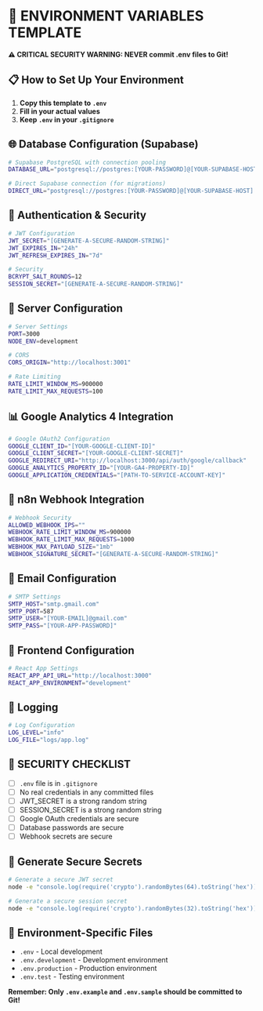 # 🔐 ENVIRONMENT VARIABLES TEMPLATE

**⚠️ CRITICAL SECURITY WARNING: NEVER commit .env files to Git!**

## 📋 How to Set Up Your Environment

1. **Copy this template to `.env`**
2. **Fill in your actual values**
3. **Keep `.env` in your `.gitignore`**

## 🌐 Database Configuration (Supabase)

```bash
# Supabase PostgreSQL with connection pooling
DATABASE_URL="postgresql://postgres:[YOUR-PASSWORD]@[YOUR-SUPABASE-HOST]:6543/postgres?pgbouncer=true"

# Direct Supabase connection (for migrations)
DIRECT_URL="postgresql://postgres:[YOUR-PASSWORD]@[YOUR-SUPABASE-HOST]:5432/postgres"
```

## 🔑 Authentication & Security

```bash
# JWT Configuration
JWT_SECRET="[GENERATE-A-SECURE-RANDOM-STRING]"
JWT_EXPIRES_IN="24h"
JWT_REFRESH_EXPIRES_IN="7d"

# Security
BCRYPT_SALT_ROUNDS=12
SESSION_SECRET="[GENERATE-A-SECURE-RANDOM-STRING]"
```

## 🚀 Server Configuration

```bash
# Server Settings
PORT=3000
NODE_ENV=development

# CORS
CORS_ORIGIN="http://localhost:3001"

# Rate Limiting
RATE_LIMIT_WINDOW_MS=900000
RATE_LIMIT_MAX_REQUESTS=100
```

## 📊 Google Analytics 4 Integration

```bash
# Google OAuth2 Configuration
GOOGLE_CLIENT_ID="[YOUR-GOOGLE-CLIENT-ID]"
GOOGLE_CLIENT_SECRET="[YOUR-GOOGLE-CLIENT-SECRET]"
GOOGLE_REDIRECT_URI="http://localhost:3000/api/auth/google/callback"
GOOGLE_ANALYTICS_PROPERTY_ID="[YOUR-GA4-PROPERTY-ID]"
GOOGLE_APPLICATION_CREDENTIALS="[PATH-TO-SERVICE-ACCOUNT-KEY]"
```

## 🔄 n8n Webhook Integration

```bash
# Webhook Security
ALLOWED_WEBHOOK_IPS=""
WEBHOOK_RATE_LIMIT_WINDOW_MS=900000
WEBHOOK_RATE_LIMIT_MAX_REQUESTS=1000
WEBHOOK_MAX_PAYLOAD_SIZE="1mb"
WEBHOOK_SIGNATURE_SECRET="[GENERATE-A-SECURE-RANDOM-STRING]"
```

## 📧 Email Configuration

```bash
# SMTP Settings
SMTP_HOST="smtp.gmail.com"
SMTP_PORT=587
SMTP_USER="[YOUR-EMAIL]@gmail.com"
SMTP_PASS="[YOUR-APP-PASSWORD]"
```

## 🎨 Frontend Configuration

```bash
# React App Settings
REACT_APP_API_URL="http://localhost:3000"
REACT_APP_ENVIRONMENT="development"
```

## 📝 Logging

```bash
# Log Configuration
LOG_LEVEL="info"
LOG_FILE="logs/app.log"
```

## 🚨 SECURITY CHECKLIST

- [ ] `.env` file is in `.gitignore`
- [ ] No real credentials in any committed files
- [ ] JWT_SECRET is a strong random string
- [ ] SESSION_SECRET is a strong random string
- [ ] Google OAuth credentials are secure
- [ ] Database passwords are secure
- [ ] Webhook secrets are secure

## 🔧 Generate Secure Secrets

```bash
# Generate a secure JWT secret
node -e "console.log(require('crypto').randomBytes(64).toString('hex'))"

# Generate a secure session secret
node -e "console.log(require('crypto').randomBytes(32).toString('hex'))"
```

## 📱 Environment-Specific Files

- `.env` - Local development
- `.env.development` - Development environment
- `.env.production` - Production environment
- `.env.test` - Testing environment

**Remember: Only `.env.example` and `.env.sample` should be committed to Git!**
